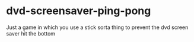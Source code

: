 # dvd-screensaver-ping-pong
Just a game in which you use a stick sorta thing to prevent the dvd screen saver hit the bottom

